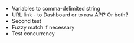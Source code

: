 * Variables to comma-delimited string
* URL link - to Dashboard or to raw API? Or both?
* Second test
* Fuzzy match if necessary
* Test concurrency
